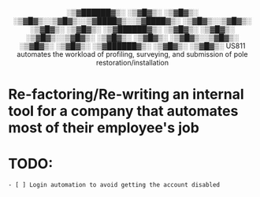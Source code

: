 <div align="center">
     ░▒▓██████▓▒░    ░▒▓█▓▒░   ░▒▓█▓▒░ 
    ░▒▓█▓▒░░▒▓█▓▒░░▒▓████▓▒░░▒▓████▓▒░ 
    ░▒▓█▓▒░░▒▓█▓▒░   ░▒▓█▓▒░   ░▒▓█▓▒░ 
     ░▒▓██████▓▒░    ░▒▓█▓▒░   ░▒▓█▓▒░ 
    ░▒▓█▓▒░░▒▓█▓▒░   ░▒▓█▓▒░   ░▒▓█▓▒░ 
    ░▒▓█▓▒░░▒▓█▓▒░   ░▒▓█▓▒░   ░▒▓█▓▒░ 
     ░▒▓██████▓▒░    ░▒▓█▓▒░   ░▒▓█▓▒░ 
US811 automates the workload of profiling, surveying, and submission of pole restoration/installation
</div>



# Re-factoring/Re-writing an internal tool for a company that automates most of their employee's job
# TODO:
    - [ ] Login automation to avoid getting the account disabled




